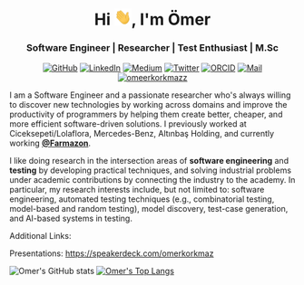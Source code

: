 <h1 align="center">Hi <img src="https://raw.githubusercontent.com/ABSphreak/ABSphreak/master/gifs/Hi.gif" width="30px">, I'm Ömer</h1>
<h3 align="center">Software Engineer | Researcher | Test Enthusiast | M.Sc</h3>
<p align="center">
<a href="https://github.com/omeerkorkmazz" target="_blank"><img alt="GitHub" src="https://img.shields.io/badge/-Github-181717?style=flat-square&logo=GitHub&logoColor=white"></a>
<a href="https://www.linkedin.com/in/omerkorkmazz" target="_blank"><img alt="LinkedIn" src="https://img.shields.io/badge/-LinkedIn-0077B5?style=flat-square&logo=Linkedin&logoColor=white"></a>
<a href="https://okorkmaz.medium.com" target="_blank"><img alt="Medium" src="https://img.shields.io/badge/Medium-12100E?style=flat-square&logo=medium&logoColor=white"></a>
<a href="https://twitter.com/korkmazomeer" target="_blank"><img alt="Twitter" src="https://img.shields.io/badge/-Twitter-1DA1F2?style=flat-square&logo=Twitter&logoColor=white"></a>
<a href="https://orcid.org/0000-0002-9807-0394" target="_blank"><img alt="ORCID" src="https://img.shields.io/badge/-ORCID-A6CE39?style=flat-square&logo=ORCID&logoColor=white"></a>
<a href="mailto:omer.korkmaz.95@windowslive.com" target="_blank"><img alt="Mail" src="https://img.shields.io/badge/-Mail-c14438?style=flat-square&logo=Gmail&logoColor=white"></a>
<a href="#" target="_blank"><img src="https://komarev.com/ghpvc/?username=omeerkorkmazz&label=Profile%20views&color=0e75b6&style=flat" alt="omeerkorkmazz"/></a>
</p>


I am a Software Engineer and a passionate researcher who's always willing to discover new technologies by working across domains and improve the productivity of programmers by helping them create better, cheaper, and more efficient software-driven solutions. I previously worked at Ciceksepeti/Lolaflora, Mercedes-Benz, Altınbaş Holding, and currently working **[@Farmazon](https://farmazon.com.tr)**. 

I like doing research in the intersection areas of **software engineering** and **testing** by developing practical techniques, and solving industrial problems under academic contributions by connecting the industry to the academy. In particular, my research interests include, but not limited to: software engineering, automated testing techniques (e.g., combinatorial testing, model-based and random testing), model discovery, test-case generation, and AI-based systems in testing.

Additional Links:

Presentations: https://speakerdeck.com/omerkorkmaz
 
![Omer's GitHub stats](https://github-readme-stats.vercel.app/api?username=omeerkorkmazz&count_private=true&show_icons=true&hide=contribs&theme=tokyonight)
[![Omer's Top Langs](https://github-readme-stats.vercel.app/api/top-langs/?username=omeerkorkmazz&layout=compact&theme=dracula)](https://github.com/omeerkorkmazz/github-readme-stats)
